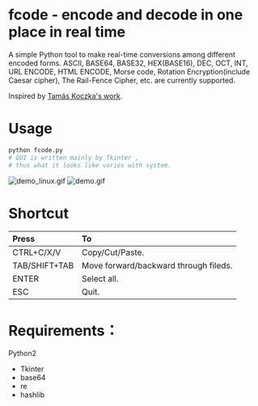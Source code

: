 # fcode - encode and decode in one place in real time
A simple Python tool to make real-time conversions among different encoded forms. ASCII, BASE64, BASE32, HEX(BASE16), DEC, OCT, INT, URL ENCODE, HTML ENCODE, Morse code, Rotation Encryption(include Caesar cipher), The Rail-Fence Cipher, etc. are currently supported.

Inspired by [Tamás Koczka's work](https://koczkatamas.github.io).

# Usage
```python 
python fcode.py
# GUI is written mainly by Tkinter , 
# thus what it looks like varies with system.
```
![demo_linux.gif](https://i.loli.net/2018/03/01/5a981de5a272d.gif)
![demo.gif](https://i.loli.net/2018/03/01/5a981de5a3b05.gif)
    

<!---
    <img src="https://github.com/findneo/fcode/blob/master/demo_linux.gif" width="400" height="400">
    <img src="https://github.com/findneo/fcode/blob/master/demo.gif" width="400" height="400">

   <img src="https://i.loli.net/2018/03/01/5a981de5a272d.gif" width="400" height="400">
    <img src="https://i.loli.net/2018/03/01/5a981de5a3b05.gif" width="400" height="400">
-->

# Shortcut

| Press         | To                                    |
|:------        |   :------                             |
| CTRL+C/X/V    | Copy/Cut/Paste.                       |
| TAB/SHIFT+TAB |Move forward/backward through fileds.  |
| ENTER         |Select all.                            |
| ESC           |Quit.                                  | 

# Requirements：
Python2
  * Tkinter
  * base64
  * re
  * hashlib
